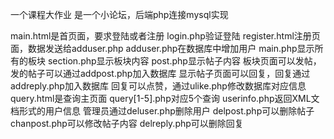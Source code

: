 一个课程大作业
是一个小论坛，后端php连接mysql实现


main.html是首页面，要求登陆或者注册
login.php验证登陆
register.html注册页面，数据发送给adduser.php
adduser.php在数据库中增加用户
main.php显示所有的板块
section.php显示板块内容
post.php显示帖子内容
板块页面可以发帖，发的帖子可以通过addpost.php加入数据库
显示帖子页面可以回复，回复通过addreply.php加入数据库
回复可以点赞，通过ulike.php修改数据库对应信息
query.html是查询主页面
query[1-5].php对应5个查询
userinfo.php返回XML文档形式的用户信息
管理员通过deluser.php删除用户
delpost.php可以删除帖子
chanpost.php可以修改帖子内容
delreply.php可以删除回复
